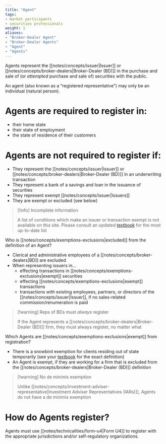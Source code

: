 ```yaml
---
title: "Agent"
tags:
- market participants
- securities professionals
weight: 1
aliases:
- "Broker-Dealer Agent"
- "Broker-Dealer Agents"
- "Agent"
- "Agents"
---
```


Agents represent the [[notes/concepts/issuer|Issuer]] or [[notes/concepts/broker-dealers|Broker-Dealer (BD)]] in the purchase and sale of (or *attempted* purchase and sale of) securities with the public.

An agent (also known as a “registered representative”) may only be an individual (natural person).

# Agents are required to register in:
- their home state
- their state of employment
- the state of residence of their customers

# Agents are not required to register if:
- They represent the [[notes/concepts/issuer|Issuer]] or [[notes/concepts/broker-dealers|Broker-Dealer (BD)]] in an underwriting transaction
- They represent a bank of a savings and loan in the issuance of securities
- They represent exempt [[notes/concepts/issuer|Issuers]]
- They are exempt or excluded (see below)

> [!info] Incomplete information
> 
> A list of conditions which make an issuer or transaction exempt is not available on this site. Please consult an updated [textbook](/tags/textbooks) for the most up-to-date list

Who is [[notes/concepts/exemptions-exclusions|excluded]] from the definition of an Agent?
- Clerical and administrative employees of a [[notes/concepts/broker-dealers|BD]] are excluded
- When representing issuers in…
	- effecting transactions in [[notes/concepts/exemptions-exclusions|exempt]] securities
	- effecting [[notes/concepts/exemptions-exclusions|exempt]] transactions
	- transactions with existing employees, partners, or directors of the [[notes/concepts/issuer|Issuer]], if no sales-related commission/renumeration is paid

> [!warning] Reps of BDs must *always* register
> 
> If the Agent represents a [[notes/concepts/broker-dealers|Broker-Dealer (BD)]] firm, they must always register, no matter what

Which Agents are [[notes/concepts/exemptions-exclusions|exempt]] from registration?
- There is a snowbird exemption for clients residing out of state temporarily (see your [textbook](/tags/textbooks) for the exact definition)
- An Agent is exempt, if they are working for a firm that is excluded from the [[notes/concepts/broker-dealers|Broker-Dealer (BD)]] definition

> [!warning] No de minimis exemption
> 
> Unlike [[notes/concepts/investment-adviser-representative|Investment Adviser Representatives (IARs)]], Agents do not have a de minimis exemption

# How do Agents register?

Agents must use [[notes/technicalities/form-u4|Form U4]] to register with the appropriate jurisdictions and/or self-regulatory organizations.